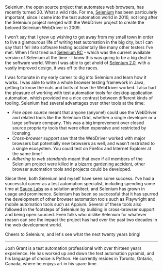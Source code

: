 Selenium, the open source project that automates web browsers, has recently turned 20. What a wild ride. For me, [Selenium](www.selenium.dev) has been particularly important, since I came into the test automation world in 2010, not long after the Selenium project merged with the WebDriver project to create the beloved Selenium WebDriver in 2009.

I won't say that I grew up wishing to get away from my small town in order to live a glamourous life of writing test automation in the big city, but I can say that I fell into software testing accidentally like many other testers I've met. When I first tried out [Selenium RC](https://www.selenium.dev/documentation/legacy/selenium_1/) - which was the current available version of Selenium at the time - I knew this was going to be a big deal in the software world. When I was able to get ahold of [Selenium 2.0](https://www.selenium.dev/documentation/legacy/selenium_2/), with a vastly improved design, it was off to the races. 

I was fortunate in my early career to dig into Selenium and learn how it works. I was able to write a whole browser testing framework in Java, getting to know the nuts and bolts of how the WebDriver worked. I also had the pleasure of working with test automation tools for desktop application automation, which provided me a nice contrast between different kinds of tooling. Selenium had several advantages over other tools at the time: 

- _Free open source_ meant that anyone (anyone!) could use the WebDriver and related tools like the Selenium Grid, whether a single developer or a large software company. This was a big improvement over closed source propriarty tools that were often expensive and restricted by licensing.
- _Cross-browser support_ saw that the WebDriver worked with major browsers but potentially new browsers as well, and wasn't restricted to a single ecosystem. You could test on Firefox and Internet Explorer at the same time!
- _Adhering to web standards_ meant that even if all members of the Selenium project were killed in a [bizarre gardening accident](https://youtu.be/tZrqC5LL_oo?si=PUOXkCQEJigEg_L3), other browser automation tools and projects could be developed. 

Since then, both Selenium and myself have seen some success. I've had a successful career as a test automation specialist, including spending some time at [Sauce Labs](https://saucelabs.com/) as a solution architect, and Selenium has grown in usage and prominence. Selenium has been so successful that it has spurred the development of other browser automation tools such as Playwright and mobile automation tools such as Appium. Several of these tools also followed in the footsteps of Selenium by building in cross-browser support and being open sourced. Even folks who dislike Selenium for whatever reason can see the impact the project has had over the past two decades in the web development world.

Cheers to Selenium, and let's see what the next twenty years bring!

-------

Josh Grant is a test automation professional with over thirteen years experience. He has worked up and down the test automation pyramid, and his language of choice is Python. He currently resides in Toronto, Ontario, Canada, where he enjoys art in his spare time.
